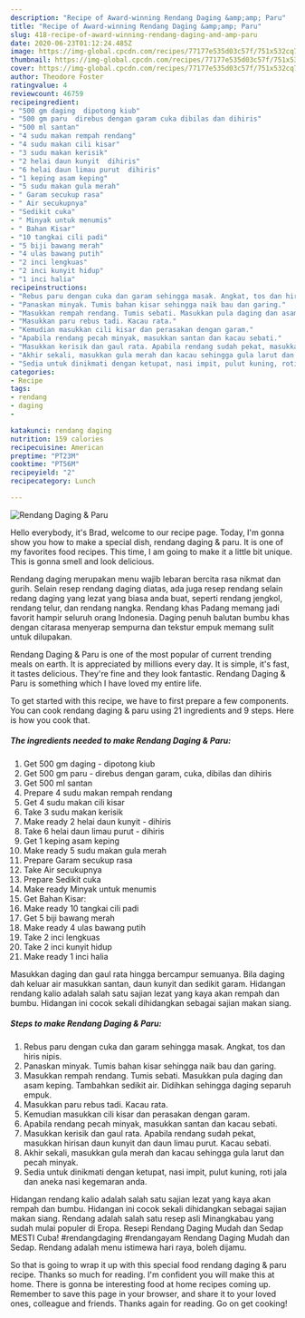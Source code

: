 ```yaml
---
description: "Recipe of Award-winning Rendang Daging &amp;amp; Paru"
title: "Recipe of Award-winning Rendang Daging &amp;amp; Paru"
slug: 418-recipe-of-award-winning-rendang-daging-and-amp-paru
date: 2020-06-23T01:12:24.485Z
image: https://img-global.cpcdn.com/recipes/77177e535d03c57f/751x532cq70/rendang-daging-paru-resipi-foto-utama.jpg
thumbnail: https://img-global.cpcdn.com/recipes/77177e535d03c57f/751x532cq70/rendang-daging-paru-resipi-foto-utama.jpg
cover: https://img-global.cpcdn.com/recipes/77177e535d03c57f/751x532cq70/rendang-daging-paru-resipi-foto-utama.jpg
author: Theodore Foster
ratingvalue: 4
reviewcount: 46759
recipeingredient:
- "500 gm daging  dipotong kiub"
- "500 gm paru  direbus dengan garam cuka dibilas dan dihiris"
- "500 ml santan"
- "4 sudu makan rempah rendang"
- "4 sudu makan cili kisar"
- "3 sudu makan kerisik"
- "2 helai daun kunyit  dihiris"
- "6 helai daun limau purut  dihiris"
- "1 keping asam keping"
- "5 sudu makan gula merah"
- " Garam secukup rasa"
- " Air secukupnya"
- "Sedikit cuka"
- " Minyak untuk menumis"
- " Bahan Kisar"
- "10 tangkai cili padi"
- "5 biji bawang merah"
- "4 ulas bawang putih"
- "2 inci lengkuas"
- "2 inci kunyit hidup"
- "1 inci halia"
recipeinstructions:
- "Rebus paru dengan cuka dan garam sehingga masak. Angkat, tos dan hiris nipis."
- "Panaskan minyak. Tumis bahan kisar sehingga naik bau dan garing."
- "Masukkan rempah rendang. Tumis sebati. Masukkan pula daging dan asam keping. Tambahkan sedikit air. Didihkan sehingga daging separuh empuk."
- "Masukkan paru rebus tadi. Kacau rata."
- "Kemudian masukkan cili kisar dan perasakan dengan garam."
- "Apabila rendang pecah minyak, masukkan santan dan kacau sebati."
- "Masukkan kerisik dan gaul rata. Apabila rendang sudah pekat, masukkan hirisan daun kunyit dan daun limau purut. Kacau sebati."
- "Akhir sekali, masukkan gula merah dan kacau sehingga gula larut dan pecah minyak."
- "Sedia untuk dinikmati dengan ketupat, nasi impit, pulut kuning, roti jala dan aneka nasi kegemaran anda."
categories:
- Recipe
tags:
- rendang
- daging
- 

katakunci: rendang daging  
nutrition: 159 calories
recipecuisine: American
preptime: "PT23M"
cooktime: "PT56M"
recipeyield: "2"
recipecategory: Lunch

---
```



![Rendang Daging &amp; Paru](https://img-global.cpcdn.com/recipes/77177e535d03c57f/751x532cq70/rendang-daging-paru-resipi-foto-utama.jpg)

Hello everybody, it's Brad, welcome to our recipe page. Today, I'm gonna show you how to make a special dish, rendang daging &amp; paru. It is one of my favorites food recipes. This time, I am going to make it a little bit unique. This is gonna smell and look delicious.

Rendang daging merupakan menu wajib lebaran bercita rasa nikmat dan gurih. Selain resep rendang daging diatas, ada juga resep rendang selain redang daging yang lezat yang biasa anda buat, seperti rendang jengkol, rendang telur, dan rendang nangka. Rendang khas Padang memang jadi favorit hampir seluruh orang Indonesia. Daging penuh balutan bumbu khas dengan citarasa menyerap sempurna dan tekstur empuk memang sulit untuk dilupakan.

Rendang Daging &amp; Paru is one of the most popular of current trending meals on earth. It is appreciated by millions every day. It is simple, it's fast, it tastes delicious. They're fine and they look fantastic. Rendang Daging &amp; Paru is something which I have loved my entire life.


To get started with this recipe, we have to first prepare a few components. You can cook rendang daging &amp; paru using 21 ingredients and 9 steps. Here is how you cook that.

<!--inarticleads1-->

##### The ingredients needed to make Rendang Daging &amp; Paru:

1. Get 500 gm daging - dipotong kiub
1. Get 500 gm paru - direbus dengan garam, cuka, dibilas dan dihiris
1. Get 500 ml santan
1. Prepare 4 sudu makan rempah rendang
1. Get 4 sudu makan cili kisar
1. Take 3 sudu makan kerisik
1. Make ready 2 helai daun kunyit - dihiris
1. Take 6 helai daun limau purut - dihiris
1. Get 1 keping asam keping
1. Make ready 5 sudu makan gula merah
1. Prepare  Garam secukup rasa
1. Take  Air secukupnya
1. Prepare Sedikit cuka
1. Make ready  Minyak untuk menumis
1. Get  Bahan Kisar:
1. Make ready 10 tangkai cili padi
1. Get 5 biji bawang merah
1. Make ready 4 ulas bawang putih
1. Take 2 inci lengkuas
1. Take 2 inci kunyit hidup
1. Make ready 1 inci halia


Masukkan daging dan gaul rata hingga bercampur semuanya. Bila daging dah keluar air masukkan santan, daun kunyit dan sedikit garam. Hidangan rendang kalio adalah salah satu sajian lezat yang kaya akan rempah dan bumbu. Hidangan ini cocok sekali dihidangkan sebagai sajian makan siang. 

<!--inarticleads2-->

##### Steps to make Rendang Daging &amp; Paru:

1. Rebus paru dengan cuka dan garam sehingga masak. Angkat, tos dan hiris nipis.
1. Panaskan minyak. Tumis bahan kisar sehingga naik bau dan garing.
1. Masukkan rempah rendang. Tumis sebati. Masukkan pula daging dan asam keping. Tambahkan sedikit air. Didihkan sehingga daging separuh empuk.
1. Masukkan paru rebus tadi. Kacau rata.
1. Kemudian masukkan cili kisar dan perasakan dengan garam.
1. Apabila rendang pecah minyak, masukkan santan dan kacau sebati.
1. Masukkan kerisik dan gaul rata. Apabila rendang sudah pekat, masukkan hirisan daun kunyit dan daun limau purut. Kacau sebati.
1. Akhir sekali, masukkan gula merah dan kacau sehingga gula larut dan pecah minyak.
1. Sedia untuk dinikmati dengan ketupat, nasi impit, pulut kuning, roti jala dan aneka nasi kegemaran anda.


Hidangan rendang kalio adalah salah satu sajian lezat yang kaya akan rempah dan bumbu. Hidangan ini cocok sekali dihidangkan sebagai sajian makan siang. Rendang adalah salah satu resep asli Minangkabau yang sudah mulai populer di Eropa. Resepi Rendang Daging Mudah dan Sedap MESTI Cuba! #rendangdaging #rendangayam Rendang Daging Mudah dan Sedap. Rendang adalah menu istimewa hari raya, boleh dijamu. 

So that is going to wrap it up with this special food rendang daging &amp; paru recipe. Thanks so much for reading. I'm confident you will make this at home. There is gonna be interesting food at home recipes coming up. Remember to save this page in your browser, and share it to your loved ones, colleague and friends. Thanks again for reading. Go on get cooking!

